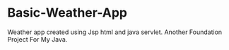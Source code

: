 # Basic-Weather-App
Weather app created using Jsp html and java servlet. Another Foundation Project For My Java. 
